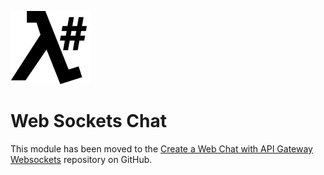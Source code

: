 ![λ#](../../Docs/LambdaSharp_v2_small.png)

# Web Sockets Chat

This module has been moved to the [Create a Web Chat with API Gateway Websockets](https://github.com/LambdaSharp/WebSocketsChat-Sample) repository on GitHub.